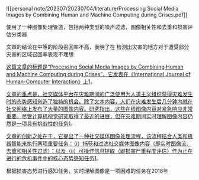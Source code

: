 ![[personal note/202307/20230704/literature/Processing Social Media Images by Combining Human and Machine Computing during Crises.pdf]]

使用了一种图像处理管道，包括两种类型的噪声过滤，图像相关性和去重和损害评估分类器

文章的结论在中等的阶段召回率不高，表明了在 检测出灾害的地方对于遭受部分灾害的区域召回率表现不理想

[这篇文章的标题是“Processing Social Media Images by Combining Human and Machine Computing during Crises”，它发表在《International Journal of Human-Computer Interaction》上](https://www.tandfonline.com/doi/full/10.1080/10447318.2018.1427831)[1](https://www.tandfonline.com/doi/full/10.1080/10447318.2018.1427831)。

[文章的重点是，社交媒体平台在灾难期间的广泛使用为人道主义组织获得灾难发生时的态势感知创造了独特的机会。除了文本内容，人们在灾难发生后几分钟内就在社交网络上发布了大量的图像内容。研究指出，这些在线图像内容对紧急响应非常重要。尽管计算机视觉研究取得了最近的进展，但在灾难期间实时理解图像内容仍然是一项具有挑战性的任务](https://www.tandfonline.com/doi/full/10.1080/10447318.2018.1427831)[1](https://www.tandfonline.com/doi/full/10.1080/10447318.2018.1427831)。

[文章的创新之处在于，它提出了一种社交媒体图像处理流程，该流程结合人类和机器智能来执行两项重要任务：（i）捕获和过滤社交媒体图像内容（即实时图像流、去重和相关性过滤）；以及（ii）可操作信息提取（即损害严重程度评估）作为正在进行的危机事件中的核心态势感知任务](https://www.tandfonline.com/doi/full/10.1080/10447318.2018.1427831)[1](https://www.tandfonline.com/doi/full/10.1080/10447318.2018.1427831)。

根据损害态势进行感知任务，实时理解图像是一项困难的任务在2018年
